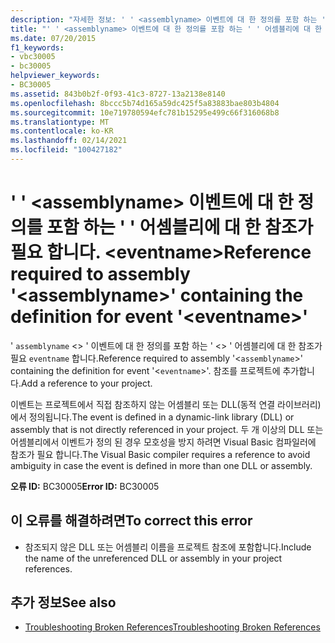 ```yaml
---
description: "자세한 정보: ' ' <assemblyname> 이벤트에 대 한 정의를 포함 하는 ' ' 어셈블리에 대 한 참조가 필요 합니다. <eventname>"
title: "' ' <assemblyname> 이벤트에 대 한 정의를 포함 하는 ' ' 어셈블리에 대 한 참조가 필요 합니다. <eventname>"
ms.date: 07/20/2015
f1_keywords:
- vbc30005
- bc30005
helpviewer_keywords:
- BC30005
ms.assetid: 843b0b2f-0f93-41c3-8727-13a2138e8140
ms.openlocfilehash: 8bccc5b74d165a59dc425f5a83883bae803b4804
ms.sourcegitcommit: 10e719780594efc781b15295e499c66f316068b8
ms.translationtype: MT
ms.contentlocale: ko-KR
ms.lasthandoff: 02/14/2021
ms.locfileid: "100427182"
---
```

# <a name="reference-required-to-assembly-assemblyname-containing-the-definition-for-event-eventname"></a><span data-ttu-id="d0863-103">' ' \<assemblyname> 이벤트에 대 한 정의를 포함 하는 ' ' 어셈블리에 대 한 참조가 필요 합니다. \<eventname></span><span class="sxs-lookup"><span data-stu-id="d0863-103">Reference required to assembly '\<assemblyname>' containing the definition for event '\<eventname>'</span></span>

<span data-ttu-id="d0863-104">' `assemblyname` <> ' 이벤트에 대 한 정의를 포함 하는 ' <> ' 어셈블리에 대 한 참조가 필요 `eventname` 합니다.</span><span class="sxs-lookup"><span data-stu-id="d0863-104">Reference required to assembly '<`assemblyname`>' containing the definition for event '<`eventname`>'.</span></span> <span data-ttu-id="d0863-105">참조를 프로젝트에 추가합니다.</span><span class="sxs-lookup"><span data-stu-id="d0863-105">Add a reference to your project.</span></span>  
  
 <span data-ttu-id="d0863-106">이벤트는 프로젝트에서 직접 참조하지 않는 어셈블리 또는 DLL(동적 연결 라이브러리)에서 정의됩니다.</span><span class="sxs-lookup"><span data-stu-id="d0863-106">The event is defined in a dynamic-link library (DLL) or assembly that is not directly referenced in your project.</span></span> <span data-ttu-id="d0863-107">두 개 이상의 DLL 또는 어셈블리에서 이벤트가 정의 된 경우 모호성을 방지 하려면 Visual Basic 컴파일러에 참조가 필요 합니다.</span><span class="sxs-lookup"><span data-stu-id="d0863-107">The Visual Basic compiler requires a reference to avoid ambiguity in case the event is defined in more than one DLL or assembly.</span></span>  
  
 <span data-ttu-id="d0863-108">**오류 ID:** BC30005</span><span class="sxs-lookup"><span data-stu-id="d0863-108">**Error ID:** BC30005</span></span>  
  
## <a name="to-correct-this-error"></a><span data-ttu-id="d0863-109">이 오류를 해결하려면</span><span class="sxs-lookup"><span data-stu-id="d0863-109">To correct this error</span></span>  
  
- <span data-ttu-id="d0863-110">참조되지 않은 DLL 또는 어셈블리 이름을 프로젝트 참조에 포함합니다.</span><span class="sxs-lookup"><span data-stu-id="d0863-110">Include the name of the unreferenced DLL or assembly in your project references.</span></span>  
  
## <a name="see-also"></a><span data-ttu-id="d0863-111">추가 정보</span><span class="sxs-lookup"><span data-stu-id="d0863-111">See also</span></span>

- [<span data-ttu-id="d0863-112">Troubleshooting Broken References</span><span class="sxs-lookup"><span data-stu-id="d0863-112">Troubleshooting Broken References</span></span>](/visualstudio/ide/troubleshooting-broken-references)
